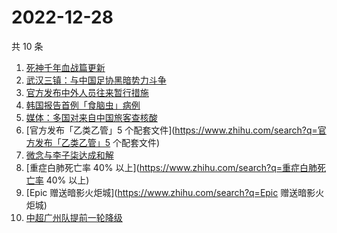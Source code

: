 # 2022-12-28

共 10 条

<!-- BEGIN -->
<!-- 最后更新时间 Wed Dec 28 2022 05:06:52 GMT+0800 (China Standard Time) -->

1. [死神千年血战篇更新](https://www.zhihu.com/search?q=死神千年血战篇更新)
1. [武汉三镇：与中国足协黑暗势力斗争](https://www.zhihu.com/search?q=武汉三镇：与中国足协黑暗势力斗争)
1. [官方发布中外人员往来暂行措施](https://www.zhihu.com/search?q=官方发布中外人员往来暂行措施)
1. [韩国报告首例「食脑虫」病例](https://www.zhihu.com/search?q=韩国报告首例「食脑虫」病例)
1. [媒体：多国对来自中国旅客查核酸](https://www.zhihu.com/search?q=媒体：多国对来自中国旅客查核酸)
1. [官方发布「乙类乙管」5
   个配套文件](https://www.zhihu.com/search?q=官方发布「乙类乙管」5 个配套文件)
1. [微念与李子柒达成和解](https://www.zhihu.com/search?q=微念与李子柒达成和解)
1. [重症白肺死亡率 40% 以上](https://www.zhihu.com/search?q=重症白肺死亡率 40%
   以上)
1. [Epic 赠送暗影火炬城](https://www.zhihu.com/search?q=Epic 赠送暗影火炬城)
1. [中超广州队提前一轮降级](https://www.zhihu.com/search?q=中超广州队提前一轮降级)

<!-- END -->
